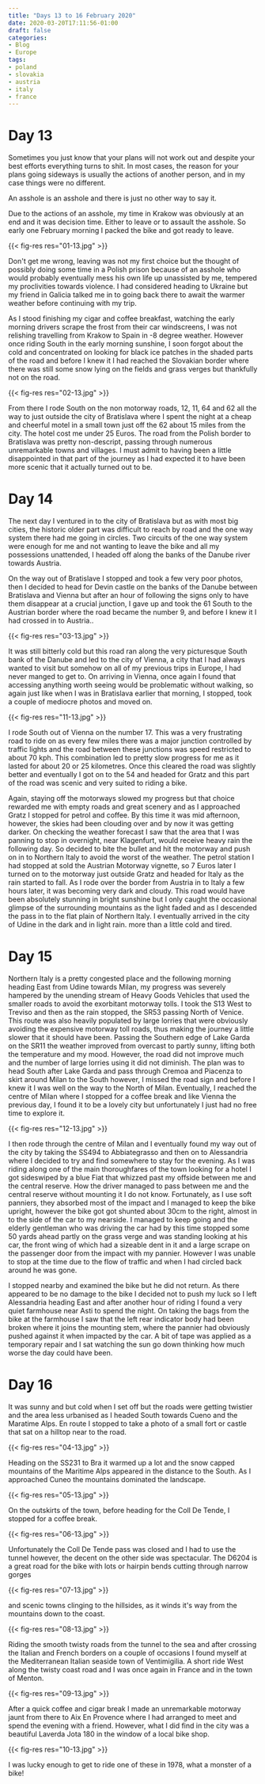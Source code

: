 ```yaml
---
title: "Days 13 to 16 February 2020"
date: 2020-03-20T17:11:56-01:00
draft: false
categories:
- Blog
- Europe
tags:
- poland
- slovakia
- austria
- italy
- france
---
```


# Day 13

Sometimes you just know that your plans will not work out and despite your best efforts everything turns to shit. In most cases, the reason for your plans going sideways is usually the actions of another person, and in my case things were no different.

An asshole is an asshole and there is just no other way to say it.

<!--more-->

Due to the actions of an asshole, my time in Krakow was obviously at an end and it was decision time. Either to leave or to assault the asshole. So early one February morning I packed the bike and got ready to leave. 

{{< fig-res res="01-13.jpg" >}}

Don't get me wrong, leaving was not my first choice but the thought of possibly doing some time in a Polish prison because of an asshole who would probably eventually mess his own life up unassisted by me, tempered my proclivities towards violence. I had considered heading to Ukraine but my friend in Galicia talked me in to going back there to await the warmer weather before continuing with my trip.

As I stood finishing my cigar and coffee breakfast, watching the early morning drivers scrape the frost from their car windscreens, I was not relishing travelling from Krakow to Spain in -8 degree weather. However once riding South in the early morning sunshine, I soon forgot about the cold and concentrated on looking for black ice patches in the shaded parts of the road and before I knew it I had reached the Slovakian border where there was still some snow lying on the fields and grass verges but thankfully not on the road.

{{< fig-res res="02-13.jpg" >}}

From there I rode South on the non motorway roads, 12, 11, 64 and 62 all the way to just outside the city of Bratislava where I spent the night at a cheap and cheerful motel in a small town just off the 62 about 15 miles from the city. The hotel cost me under 25 Euros. The road from the Polish border to Bratislava was pretty non-descript, passing through numerous unremarkable towns and villages. I must admit to having been a little disappointed in that part of the journey as I had expected it to have been more scenic that it actually turned out to be. 

# Day 14

The next day I ventured in to the city of Bratislava but as with most big cities, the historic older part was difficult to reach by road and the one way system there had me going in circles. Two circuits of the one way system were enough for me and not wanting to leave the bike and all my possessions unattended, I headed off along the banks of the Danube river towards Austria.

On the way out of Bratislave I stopped and took a few very poor photos, then I decided to head for Devin castle on the banks of the Danube between Bratislava and Vienna but after an hour of following the signs only to have them disappear at a crucial junction, I gave up and took the 61 South to the Austrian border where the road became the number 9, and before I knew it I had crossed in to Austria..

{{< fig-res res="03-13.jpg" >}}

It was still bitterly cold but this road ran along the very picturesque South bank of the Danube and led to the city of Vienna, a city that I had always wanted to visit but somehow on all of my previous trips in Europe, I had never manged to get to. On arriving in Vienna, once again I found that accessing anything worth seeing would be problematic without walking, so again just like when I was in Bratislava earlier that morning, I stopped, took a couple of mediocre photos and moved on.

{{< fig-res res="11-13.jpg" >}}

I rode South out of Vienna on the number 17. This was a very frustrating road to ride on as every few miles there was a major junction controlled by traffic lights and the road between these junctions was speed restricted to about 70 kph. This combination led to pretty slow progress for me as it lasted for about 20 or 25 kilometres. Once this cleared the road was slightly better and eventually I got on to the 54 and headed for Gratz and this part of the road was scenic and very suited to riding a bike. 

Again, staying off the motorways slowed my progress but that choice rewarded me with empty roads and great scenery and as I approached Gratz I stopped for petrol and coffee. By this time it was mid afternoon, however, the skies had been clouding over and by now it was getting darker. On checking the weather forecast I saw that the area that I was panning to stop in overnight, near Klagenfurt, would receive heavy rain the following day. So decided to bite the bullet and hit the motorway and push on in to Northern Italy to avoid the worst of the weather. The petrol station I had stopped at sold the Austrian Motorway vignette, so 7 Euros later I turned on to the motorway just outside Gratz and headed for Italy as the rain started to fall. As I rode over the border from Austria in to Italy a few hours later, it was becoming very dark and cloudy. This road would have been absolutely stunning in bright sunshine but I only caught the occasional glimpse of the surrounding mountains as the light faded and as I descended the pass in to the flat plain of Northern Italy. I eventually arrived in the city of Udine in the dark and in light rain. more than a little cold and tired.

# Day 15

Northern Italy is a pretty congested place and the following morning heading East from Udine towards Milan, my progress was severely hampered by the unending stream of Heavy Goods Vehicles that used the smaller roads to avoid the exorbitant motorway tolls. I took the S13 West to Treviso and then as the rain stopped, the SR53 passing North of Venice. This route was also heavily populated by large lorries that were obviously avoiding the expensive motorway toll roads, thus making the journey a little slower that it should have been. Passing the Southern edge of Lake Garda on the SR11 the weather improved from overcast to partly sunny, lifting both the temperature and my mood. However, the road did not improve much and the number of large lorries using it did not diminish. The plan was to head South after Lake Garda and pass through Cremoa and Piacenza to skirt around Milan to the South however, I missed the road sign and before I knew it I was well on the way to the North of Milan. Eventually, I reached the centre of Milan where I stopped for a coffee break and like Vienna the previous day, I found it to be a lovely city but unfortunately I just had no free time to explore it.

{{< fig-res res="12-13.jpg" >}}

I then rode through the centre of Milan and I eventually found my way out of the city by taking the SS494 to Abbiategrasso and then on to Alessandria where I decided to try and find somewhere to stay for the evening. As I was riding along one of the main thoroughfares of the town looking for a hotel I got sideswiped by a blue Fiat that whizzed past my offside between me and the central reserve. How the driver managed to pass between me and the central reserve without mounting it I do not know. Fortunately, as I use soft panniers, they absorbed most of the impact and I managed to keep the bike upright, however the bike got got shunted about 30cm to the right, almost in to the side of the car to my nearside. I managed to keep going and the elderly gentleman who was driving the car had by this time stopped some 50 yards ahead partly on the grass verge and was standing looking at his car, the front wing of which had a sizeable dent in it and a large scrape on the passenger door from the impact with my pannier. However I was unable to stop at the time due to the flow of traffic and when I had circled back around he was gone. 

I stopped nearby and examined the bike but he did not return. As there appeared to be no damage to the bike I decided not to push my luck so I left Alessandria heading East and after another hour of riding I found a very quiet farmhouse near Asti to spend the night. On taking the bags from the bike at the farmhouse I saw that the left rear indicator body had been broken where it joins the mounting stem, where the pannier had obviously pushed against it when impacted by the car. A bit of tape was applied as a temporary repair and I sat watching the sun go down thinking how much worse the day could have been.

# Day 16

It was sunny and but cold when I set off but the roads were getting twistier and the area less urbanised as I headed South towards Cueno and the Maratime Alps. En route I stopped to take a photo of a small fort or castle that sat on a hilltop near to the road.

{{< fig-res res="04-13.jpg" >}}

Heading on the SS231 to Bra it warmed up a lot and the snow capped mountains of the Maritime Alps appeared in the distance to the South. As I approached Cuneo the mountains dominated the landscape.

{{< fig-res res="05-13.jpg" >}}

On the outskirts of the town, before heading for the Coll De Tende, I stopped for a coffee break.

{{< fig-res res="06-13.jpg" >}}

Unfortunately the Coll De Tende pass was closed and I had to use the tunnel however, the decent on the other side was spectacular. The D6204 is a great road for the bike with lots or hairpin bends cutting through narrow gorges

{{< fig-res res="07-13.jpg" >}}

and scenic towns clinging to the hillsides, as it winds it's way from the mountains down to the coast.

{{< fig-res res="08-13.jpg" >}}

Riding the smooth twisty roads from the tunnel to the sea and after crossing the Italian and French borders on a couple of occasions I found myself at the Mediterranean Italian seaside town of Ventimigilia. A short ride West along the twisty coast road and I was once again in France and in the town of Menton.

{{< fig-res res="09-13.jpg" >}}

After a quick coffee and cigar break I made an unremarkable motorway jaunt from there to Aix En Provence where I had arranged to meet and spend the evening with a friend. However, what I did find in the city was a beautiful Laverda Jota 180 in the window of a local bike shop.

{{< fig-res res="10-13.jpg" >}}

I was lucky enough to get to ride one of these in 1978, what a monster of a bike!

